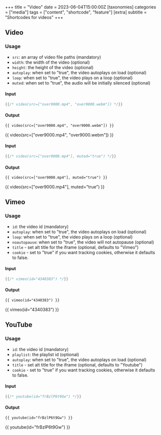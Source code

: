 +++
title = "Video"
date = 2023-06-04T15:00:00Z
[taxonomies]
categories = ["media"]
tags = ["content", "shortcode", "feature"]
[extra]
subtitle = "Shortcodes for videos"
+++

## Video

### Usage

- `src`: an array of video file paths (mandatory)
- `width`: the width of the video (optional)
- `height`: the height of the video (optional)
- `autoplay`: when set to "true", the video autoplays on load (optional)
- `loop`: when set to "true", the video plays on a loop (optional)
- `muted`: when set to "true", the audio will be initially silenced (optional)

#### Input

```rs
{{/* video(src=["over9000.mp4", "over9000.webm"]) */}}
```

#### Output

```html
{{ video(src=["over9000.mp4", "over9000.webm"]) }}
```

{{ video(src=["over9000.mp4", "over9000.webm"]) }}

#### Input

```rs
{{/* video(src=["over9000.mp4"], muted="true") */}}
```

#### Output

```html
{{ video(src=["over9000.mp4"], muted="true") }}
```

{{ video(src=["over9000.mp4"], muted="true") }}

## Vimeo

### Usage

- `id`: the video id (mandatory)
- `autoplay`: when set to "true", the video autoplays on load (optional)
- `loop`: when set to "true", the video plays on a loop (optional)
- `noautopause`: when set to "true", the video will not autopause (optional)
- `title` - set alt title for the iframe (optional, defaults to "Vimeo")
- `cookie` - set to "true" if you want tracking cookies, otherwise it defaults to false.

#### Input

```rs
{{/* vimeo(id="4340383") */}}
```

#### Output

```html
{{ vimeo(id="4340383") }}
```

{{ vimeo(id="4340383") }}

## YouTube

### Usage

- `id`: the video id (mandatory)
- `playlist`: the playlist id (optional)
- `autoplay`: when set to "true", the video autoplays on load (optional)
- `title` - set alt title for the iframe (optional, defaults to "Youtube")
- `cookie` - set to "true" if you want tracking cookies, otherwise it defaults to false.

#### Input

```rs
{{/* youtube(id="frBzlP6t9Gw") */}}
```

#### Output

```html
{{ youtube(id="frBzlP6t9Gw") }}
```

{{ youtube(id="frBzlP6t9Gw") }}
